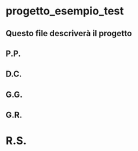 # progetto_esempio_test

## Questo file descriverà il progetto

## P.P.

## D.C.

## G.G.

## G.R.

# R.S.